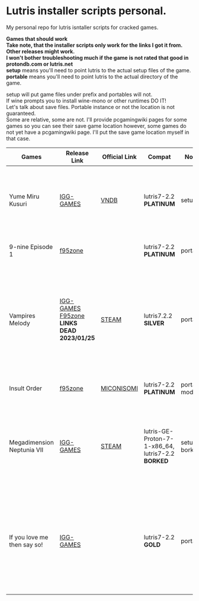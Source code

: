 # Lutris installer scripts personal. 
My personal repo for lutris isntaller scripts for cracked games.

**Games that should work<br />**
**Take note, that the installer scripts only work for the links I got it from. Other releases might work.<br />**
**I won't bother troubleshooting much if the game is not rated that good in protondb.com or lutris.net<br />**
**setup** means you'll need to point lutris to the actual setup files of the game.
**portable** means you'll need to point lutris to the actual directory of the game.

setup will put game files under prefix and portables will not.<br />
If wine prompts you to install wine-mono or other runtimes DO IT!<br />
Let's talk about save files. Portable instance or not the location is not guaranteed.<br />
Some are relative, some are not. I'll provide pcgamingwiki pages for some games so you can see their save game location however, some games do not yet have a pcgamingwiki page. I'll put the save game location myself in that case.

| Games                       | Release Link                                                                                                                                                                               | Official Link                                                                  | Compat                                              | Notes            | Report                                                                                                                                                                                                                              |
|-----------------------------|--------------------------------------------------------------------------------------------------------------------------------------------------------------------------------------------|--------------------------------------------------------------------------------|-----------------------------------------------------|------------------|-------------------------------------------------------------------------------------------------------------------------------------------------------------------------------------------------------------------------------------|
| Yume Miru Kusuri            | [IGG-GAMES](https://igg-games.com/yume-miru-kusuri-462117348-free-download.html)                                                                                                           | [VNDB](https://vndb.org/v44/chars)                                             | lutris7-2.2 **PLATINUM**                            | setup            | Going from fullscren to windowed shows black screen, restart the game to fix. Alt-tabbing will break the game output, retart to fix.                                                                                                |
| 9-nine Episode 1            | [f95zone](https://f95zone.to/threads/9-nine-episode-1-final-palette.25217/)                                                                                                                |                                                                                | lutris7-2.2 **PLATINUM**                            | portable         | Open "LAUNCHER.exe" Not "LAUNCHER_X64"                                                                                                                                                                                              |
| Vampires Melody             | [IGG-GAMES](https://igg-games.com/vampires-melody-free-download.htm)<br /> [F95zone](https://f95zone.to/threads/vampires-melody-v1-0-asicxart-sakuragame.63496/) **LINKS DEAD 2023/01/25** | [STEAM](https://store.steampowered.com/app/1377360/Vampires_Melody/)           | lutris7.2.2 **SILVER**                              | portable         | Workarounds are available but without coldclient it sucks. cracked versions might not load L2D properly.  If possible get the f95 one but since the links are dead, we would need to wait for a reupload. Steam versions works OOBE |
| Insult Order                | [f95zone](https://f95zone.to/threads/insult-order-cocky-cat-girls-pleasure-corruption-is-on-the-menu-v1-04-miconisomi.19482/)                                                              | [MICONISOMI]()                                                                 | lutris7-2.2 **PLATINUM**                            | portable, modded | Need to set dll override to winttp n,b. Handled by installer.                                                                                                                                                                       |
| Megadimension Neptunia VII  | [IGG-GAMES](https://igg-games.com/megadimension-neptunia-246114504-vii-free-download.html)                                                                                                 | [STEAM](https://store.steampowered.com/app/460120/Megadimension_Neptunia_VII/) | lutris-GE-Proton-7-1-x86_64, lutris7-2.2 **BORKED** | setup, borked    | Game does not boot, changed the prefix to 32 bit. There are some reports detailing fixes but I'll doubt this will work satisfactorily. Dropped since it is on Silver. Run this on windows.                                          |
| If you love me then say so! | [IGG-GAMES](https://igg-games.com/love-say-free-download.html)                                                                                                                             |                                                                                | lutris7-2.2 **GOLD**                                | portable         | Works fine, however the dreaded majiro bin crash can happen BOTH in windows and linux. backup your save and extract the files again to fix. It also crashes time to time without warning again, this also happens on windows.       |
